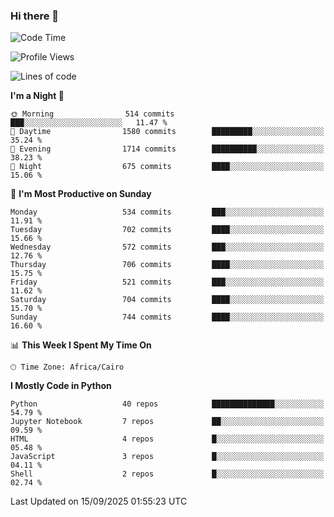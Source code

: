 ### Hi there 👋

<!--
**AMR-KELEG/AMR-KELEG** is a ✨ _special_ ✨ repository because its `README.md` (this file) appears on your GitHub profile.

Here are some ideas to get you started:

- 🔭 I’m currently working on ...
- 🌱 I’m currently learning ...
- 👯 I’m looking to collaborate on ...
- 🤔 I’m looking for help with ...
- 💬 Ask me about ...
- 📫 How to reach me: ...
- 😄 Pronouns: ...
- ⚡ Fun fact: ...
-->

<!--START_SECTION:waka-->
![Code Time](http://img.shields.io/badge/Code%20Time-0%20secs-blue)

![Profile Views](http://img.shields.io/badge/Profile%20Views-0-blue)

![Lines of code](https://img.shields.io/badge/From%20Hello%20World%20I%27ve%20Written-25.7%20million%20lines%20of%20code-blue)

**I'm a Night 🦉** 

```text
🌞 Morning                514 commits         ███░░░░░░░░░░░░░░░░░░░░░░   11.47 % 
🌆 Daytime                1580 commits        █████████░░░░░░░░░░░░░░░░   35.24 % 
🌃 Evening                1714 commits        ██████████░░░░░░░░░░░░░░░   38.23 % 
🌙 Night                  675 commits         ████░░░░░░░░░░░░░░░░░░░░░   15.06 % 
```
📅 **I'm Most Productive on Sunday** 

```text
Monday                   534 commits         ███░░░░░░░░░░░░░░░░░░░░░░   11.91 % 
Tuesday                  702 commits         ████░░░░░░░░░░░░░░░░░░░░░   15.66 % 
Wednesday                572 commits         ███░░░░░░░░░░░░░░░░░░░░░░   12.76 % 
Thursday                 706 commits         ████░░░░░░░░░░░░░░░░░░░░░   15.75 % 
Friday                   521 commits         ███░░░░░░░░░░░░░░░░░░░░░░   11.62 % 
Saturday                 704 commits         ████░░░░░░░░░░░░░░░░░░░░░   15.70 % 
Sunday                   744 commits         ████░░░░░░░░░░░░░░░░░░░░░   16.60 % 
```


📊 **This Week I Spent My Time On** 

```text
🕑︎ Time Zone: Africa/Cairo
```

**I Mostly Code in Python** 

```text
Python                   40 repos            ██████████████░░░░░░░░░░░   54.79 % 
Jupyter Notebook         7 repos             ██░░░░░░░░░░░░░░░░░░░░░░░   09.59 % 
HTML                     4 repos             █░░░░░░░░░░░░░░░░░░░░░░░░   05.48 % 
JavaScript               3 repos             █░░░░░░░░░░░░░░░░░░░░░░░░   04.11 % 
Shell                    2 repos             █░░░░░░░░░░░░░░░░░░░░░░░░   02.74 % 
```




 Last Updated on 15/09/2025 01:55:23 UTC
<!--END_SECTION:waka-->
